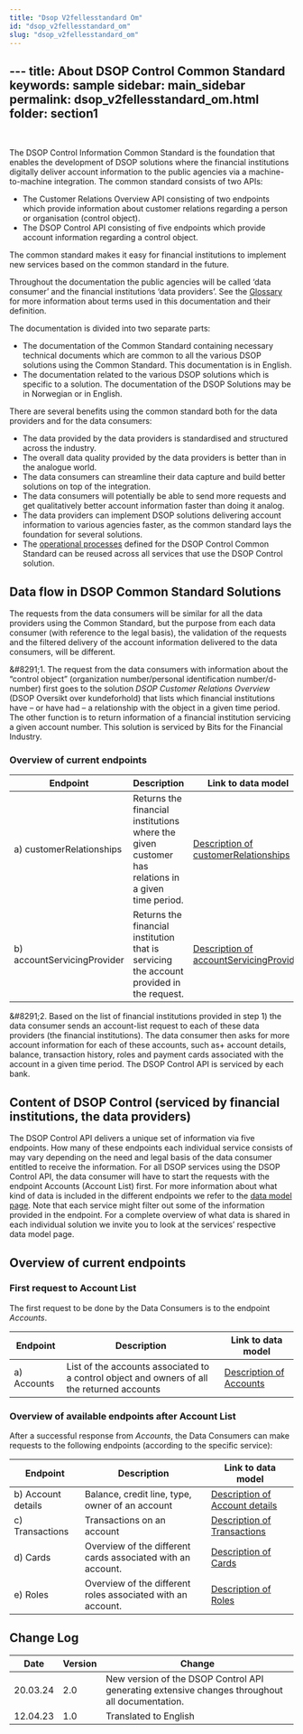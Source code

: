 ```yaml
---
title: "Dsop V2fellesstandard Om"
id: "dsop_v2fellesstandard_om"
slug: "dsop_v2fellesstandard_om"
---
```


﻿---
title: About DSOP Control Common Standard
keywords: sample
sidebar: main_sidebar
permalink: dsop_v2fellesstandard_om.html
folder: section1
---

<br >

The DSOP Control Information Common Standard is the foundation that enables the development of DSOP solutions where the 
financial institutions digitally deliver account information to the public agencies via a machine-to-machine integration. 
The common standard consists of two APIs:

- The Customer Relations Overview API consisting of two endpoints which provide information about customer relations regarding a person or organisation (control object).
- The DSOP Control API consisting of five endpoints which provide account information regarding a control object.

The common standard makes it easy for financial institutions to implement new services based on the common standard in 
the future.

Throughout the documentation the public agencies will be called ‘data consumer’ and the financial institutions ‘data 
providers’. See the [Glossary](/dsop_v2fellesstandard_glossary) for more information 
about terms used in this documentation and their definition.

The documentation is divided into two separate parts:
- The documentation of the Common Standard containing necessary technical documents which are common to all the various DSOP solutions using the Common Standard. This documentation is in English.
- The documentation related to the various DSOP solutions which is specific to a solution. The documentation of the DSOP Solutions may be in Norwegian or in English.

[<!-- Comment fixed -->](images/fellesstandard_01-1.png)

There are several benefits using the common standard both for the data providers and for the data consumers:

- The data provided by the data providers is standardised and structured across the industry. 
- The overall data quality provided by the data providers is better than in the analogue world. 
- The data consumers can streamline their data capture and build better solutions on top of the integration. 
- The data consumers will potentially be able to send more requests and get qualitatively better account information faster than doing it analog. 
- The data providers can implement DSOP solutions delivering account information to various agencies faster, as the common standard lays the foundation for several solutions.
- The [operational processes](/dsop_v2fellesstandard_operational_processes) defined for the DSOP Control Common Standard can be reused across all services that use the DSOP Control solution.



## Data flow in DSOP Common Standard Solutions

The requests from the data consumers will be similar for all the data providers using the Common Standard, but the 
purpose from each data consumer (with reference to the legal basis), the validation of the requests and the filtered 
delivery of the account information delivered to the data consumers, will be different.

[<!-- Comment fixed -->](images/fellesstandard_01-2.png)

&amp;#8291;1. The request from the data consumers with information about the “control object” (organization number/personal identification number/d-number) first goes to the solution *DSOP Customer Relations Overview* (DSOP Oversikt over kundeforhold) that lists which financial institutions have – or have had – a relationship with the object in a given time period. The other function is to return information of a financial institution servicing a given account number. This solution is serviced by Bits for the Financial Industry.

[<!-- Comment fixed -->](images/fellesstandard_01-3.png)


### Overview of current endpoints

| Endpoint                    | Description                                                                                       | Link to data model                                                                                                           |
|-----------------------------|---------------------------------------------------------------------------------------------------|------------------------------------------------------------------------------------------------------------------------------|
| a) customerRelationships    | Returns the financial institutions where the given customer has relations in a given time period. | [Description of customerRelationships](/dsop_v2fellesstandard_customerrelationships)       |
| b) accountServicingProvider | Returns the financial institution that is servicing the account provided in the request.          | [Description of accountServicingProvider](/dsop_v2fellesstandard_accountservicingprovider) |


&amp;#8291;2. Based on the list of financial institutions provided in step 1) the data consumer sends an account-list request to each of these data providers (the financial institutions). The data consumer then asks for more account information for each of these accounts, such as+ account details, balance, transaction history, roles and payment cards associated with the account in a given time period. The DSOP Control API is serviced by each bank.

[<!-- Comment fixed -->](images/fellesstandard_01-4.png)


## Content of DSOP Control (serviced by financial institutions, the data providers)

The DSOP Control API delivers a unique set of information via five endpoints. How many of these endpoints each individual 
service consists of may vary depending on the need and legal basis of the data consumer entitled to receive the information. 
For all DSOP services using the DSOP Control API, the data consumer will have to start the requests with the endpoint 
Accounts (Account List) first. For more information about what kind of data is included in the different endpoints we 
refer to the [data model page](/dsop_v2fellesstandard_datamodel). Note that each 
service might filter out some of the information provided in the endpoint. For a complete overview of what data is 
shared in each individual solution we invite you to look at the services’ respective data model page.


## Overview of current endpoints


### First request to Account List

The first request to be done by the Data Consumers is to the endpoint *Accounts*.

| Endpoint    | Description                                                                                 | Link to data model                                                                                       |
|-------------|---------------------------------------------------------------------------------------------|----------------------------------------------------------------------------------------------------------|
| a) Accounts | List of the accounts associated to a control object and owners of all the returned accounts | [Description of Accounts](/dsop_v2fellesstandard_accounts)             |

### Overview of available endpoints after Account List

After a successful response from *Accounts*, the Data Consumers can make requests to the following endpoints (according to the specific service):

| Endpoint           | Description                                                                                 | Link to data model                                                                                        |
|--------------------|---------------------------------------------------------------------------------------------|-----------------------------------------------------------------------------------------------------------|
| b) Account details | Balance, credit line, type, owner of an account                                             | [Description of Account details](/dsop_v2fellesstandard_accountdetails) |
| c) Transactions    | Transactions on an account                                                                  | [Description of Transactions](/dsop_v2fellesstandard_transactions)      |
| d) Cards           | Overview of the different cards associated with an account.                                 | [Description of Cards](/dsop_v2fellesstandard_cards)                    |
| e) Roles           | Overview of the different roles associated with an account.                                 | [Description of Roles](/dsop_v2fellesstandard_roles)                    |



## Change Log

| Date     | Version | Change                                                                                         |
|----------|---------|------------------------------------------------------------------------------------------------|
| 20.03.24 | 2.0     | New version of the DSOP Control API generating extensive changes throughout all documentation. |
| 12.04.23 | 1.0     | Translated to English                                                                          |

